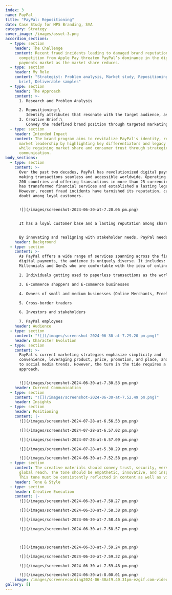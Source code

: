 ```yaml
---
index: 3
name: PayPal
title: "PayPal: Repositioning"
date: Case Study for MPS Branding, SVA
category: Strategy
cover_image: /images/asset-3.png
accordion_sections:
  - type: section
    header: The Challenge
    content: Recent fraud incidents leading to damaged brand reputation and
      competition from Apple Pay threaten PayPal’s dominance in the digital
      payments market as the market share reduces.
  - type: section
    header: My Role
    content: "Strategist: Problem analysis, Market study, Repositioning, Creative
      brief, Deliverable samples"
  - type: section
    header: The Approach
    content: >-
      1. Research and Problem Analysis

      2. Repositioning:\
         Identify attributes that resonate with the target audience, assess current perceptions, and craft a unique, compelling identity using PayPal's assets and experiences that will 
      3. Creative Brief:\
         Convey the redefined brand position through targeted marketing initiatives and develop creative guidelines for consistent future messaging
  - type: section
    header: Intended Impact
    content: The brand program aims to revitalize PayPal's identity, reinstating its
      market leadership by highlighting key differentiators and legacy strengths
      while regaining market share and consumer trust through strategic
      communication.
body_sections:
  - type: section
    content: >-
      Over the past two decades, PayPal has revolutionized digital payments,
      making transactions seamless and accessible worldwide. Operating in over
      200 countries and offering transactions in more than 25 currencies, PayPal
      has transformed financial services and established a lasting legacy.
      However, recent fraud incidents have tarnished its reputation, causing
      doubt among loyal customers. 


      ![](/images/screenshot-2024-06-30-at-7.20.06 pm.png)


      It has a loyal customer base and a lasting reputation among shareholders. However, **investors are growing wary** as Apple Pay is emerging as a strong competitor and a possible threat.


      By innovating and realigning with stakeholder needs, PayPal needs to **reinforce its value and regain trust,** ensuring its continued leadership in the fintech industry.
    header: Background
  - type: section
    content: >-
      As PayPal offers a wide range of services spanning across the field of
      digital payments, the audience is uniquely diverse. It includes: 1.
      Millennials and GenZs who are comfortable with the idea of online payments

      2. Individuals getting used to paperless transactions as the world moves towards digital

      3. E-Commerce shoppers and E-commerce businesses

      4. Owners of small and medium businesses (Online Merchants, Freelancers etc.)

      5. Cross-border traders

      6. Investors and stakeholders

      7. PayPal employees
    header: Audience
  - type: section
    content: "![](/images/screenshot-2024-06-30-at-7.29.20 pm.png)"
    header: Character Evolution
  - type: section
    content: >-
      PayPal's current marketing strategies emphasize simplicity and
      convenience, leveraging product, price, promotion, and place, and adapting
      to social media trends. However, the turn in the tide requires a refreshed
      approach. 


      ![](/images/screenshot-2024-06-30-at-7.30.53 pm.png)
    header: Current Communication
  - type: section
    content: "![](/images/screenshot-2024-06-30-at-7.52.49 pm.png)"
    header: Insights
  - type: section
    header: Positioning
    content: |-
      ![](/images/screenshot-2024-07-28-at-6.56.53 pm.png)

      ![](/images/screenshot-2024-07-28-at-6.57.02 pm.png)

      ![](/images/screenshot-2024-07-28-at-6.57.09 pm.png)

      ![](/images/screenshot-2024-07-28-at-5.38.29 pm.png)

      ![](/images/screenshot-2024-06-30-at-7.52.58 pm.png)
  - type: section
    content: The creative materials should convey trust, security, versatility, and
      global reach. The tone should be empathetic, innovative, and inspiring.
      This tone must be consistently reflected in content as well as visuals.
    header: Tone & Style
  - type: section
    header: Creative Execution
    content: |-
      ![](/images/screenshot-2024-06-30-at-7.58.27 pm.png)

      ![](/images/screenshot-2024-06-30-at-7.58.38 pm.png)

      ![](/images/screenshot-2024-06-30-at-7.58.46 pm.png)

      ![](/images/screenshot-2024-06-30-at-7.58.57 pm.png)



      ![](/images/screenshot-2024-06-30-at-7.59.24 pm.png)

      ![](/images/screenshot-2024-06-30-at-7.59.32 pm.png)

      ![](/images/screenshot-2024-06-30-at-7.59.48 pm.png)

      ![](/images/screenshot-2024-06-30-at-8.00.01 pm.png)
    image: /images/screenrecording2024-06-30at9.40.31pm-ezgif.com-video-to-gif-converter.gif
gallery: []
---
```

